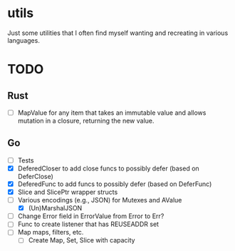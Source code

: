 # utils
Just some utilities that I often find myself wanting and recreating in various languages.

# TODO

## Rust
- [ ] MapValue for any item that takes an immutable value and allows mutation in a closure, returning the new value.

## Go
- [ ] Tests
- [x] DeferedCloser to add close funcs to possibly defer (based on DeferClose)
- [x] DeferedFunc to add funcs to possibly defer (based on DeferFunc)
- [x] Slice and SlicePtr wrapper structs
- [ ] Various encodings (e.g., JSON) for Mutexes and AValue
    - [x] (Un)MarshalJSON
- [ ] Change Error field in ErrorValue from Error to Err?
- [ ] Func to create listener that has REUSEADDR set
- [ ] Map maps, filters, etc.
    - [ ] Create Map, Set, Slice with capacity
